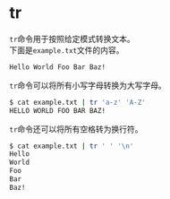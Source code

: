 # tr

`tr`命令用于按照给定模式转换文本。  
下面是`example.txt`文件的内容。
```bash
Hello World Foo Bar Baz!
```
`tr`命令可以将所有小写字母转换为大写字母。
```bash
$ cat example.txt | tr 'a-z' 'A-Z'
HELLO WORLD FOO BAR BAZ!
```
`tr`命令还可以将所有空格转为换行符。
```bash
$ cat example.txt | tr ' ' '\n'
Hello
World
Foo
Bar
Baz!
```
